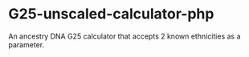 # G25-unscaled-calculator-php
An ancestry DNA G25 calculator that accepts 2 known ethnicities as a parameter.
